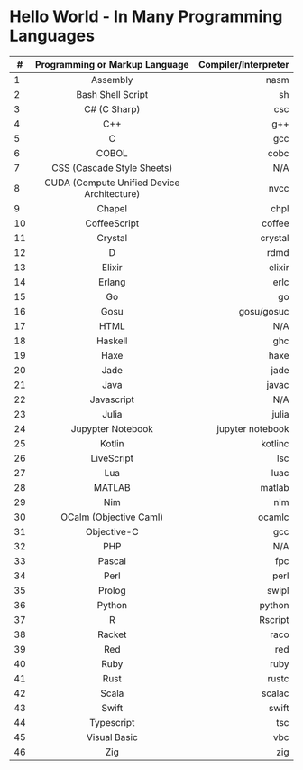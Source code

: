 # Hello World - In Many Programming Languages

| #  |  Programming or Markup Language            |  Compiler/Interpreter  |
|----|:------------------------------------------:|-----------------------:|
| 1  | Assembly                                   | nasm                   |
| 2  | Bash Shell Script                          | sh                     |
| 3  | C# (C Sharp)                               | csc                    |
| 4  | C++                                        | g++                    |
| 5  | C                                          | gcc                    |
| 6  | COBOL                                      | cobc                   |
| 7  | CSS (Cascade Style Sheets)                 | N/A                    |
| 8  | CUDA (Compute Unified Device Architecture) | nvcc                   |
| 9  | Chapel                                     | chpl                   |
| 10 | CoffeeScript                               | coffee                 |
| 11 | Crystal                                    | crystal                |
| 12 | D                                          | rdmd                   |
| 13 | Elixir                                     | elixir                 |
| 14 | Erlang                                     | erlc                   |
| 15 | Go                                         | go                     |
| 16 | Gosu                                       | gosu/gosuc             |
| 17 | HTML                                       | N/A                    |
| 18 | Haskell                                    | ghc                    |
| 19 | Haxe                                       | haxe                   |
| 20 | Jade                                       | jade                   |
| 21 | Java                                       | javac                  |
| 22 | Javascript                                 | N/A                    |
| 23 | Julia                                      | julia                  |
| 24 | Jupypter Notebook                          | jupyter notebook       |
| 25 | Kotlin                                     | kotlinc                |
| 26 | LiveScript                                 | lsc                    |
| 27 | Lua 	                                      | luac                   |
| 28 | MATLAB                                     | matlab                 |
| 29 | Nim 	                                      | nim                    |
| 30 | OCalm (Objective Caml)                     | ocamlc                 |
| 31 | Objective-C                                | gcc                    |  
| 32 | PHP                                        | N/A                    |
| 33 | Pascal 	                                  | fpc                    |
| 34 | Perl                                       | perl                   |
| 35 | Prolog                                     | swipl                  |
| 36 | Python                                     | python                 |
| 37 | R                                          | Rscript                |
| 38 | Racket                                     | raco                   |
| 39 | Red                                        | red                    |
| 40 | Ruby                                       | ruby                   |
| 41 | Rust                                       | rustc                  |
| 42 | Scala                                      | scalac                 |
| 43 | Swift                                      | swift                  |
| 44 | Typescript                                 | tsc                    |
| 45 | Visual Basic                               | vbc                    |
| 46 | Zig                                        | zig                    |
